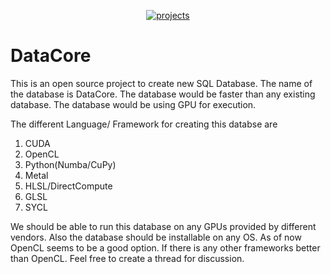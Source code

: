 <p align="center">
  <a href="" target="_blank"><img src="./images/SocialPreviews.jpg" alt="projects"/></a>
</p>


# DataCore
This is an open source project to create new SQL Database. The name of the database is DataCore. The database would be faster than any existing database. The database would be using GPU for execution.

The different Language/ Framework for creating this databse are
  1) CUDA
  2) OpenCL
  3) Python(Numba/CuPy)
  4) Metal
  5) HLSL/DirectCompute
  6) GLSL
  7) SYCL

We should be able to run this database on any GPUs provided by different vendors. Also the database should be installable on any OS. As of now OpenCL seems to be a good option.
If there is any other frameworks better than OpenCL. Feel free to create a thread for discussion.
